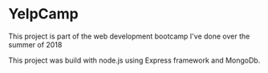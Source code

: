 # YelpCamp
This project is part of the web development bootcamp I've done over the summer of 2018 

This project was build with node.js using Express framework and MongoDb.

